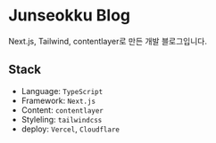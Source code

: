 # Junseokku Blog

Next.js, Tailwind, contentlayer로 만든 개발 블로그입니다.

## Stack

- Language: `TypeScript`
- Framework: `Next.js`
- Content: `contentlayer`
- Styleling: `tailwindcss`
- deploy: `Vercel`, `Cloudflare`
